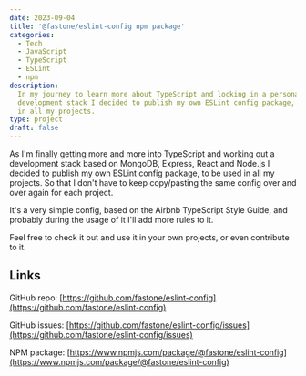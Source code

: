 ```yaml
---
date: 2023-09-04
title: '@fastone/eslint-config npm package'
categories:
  - Tech
  - JavaScript
  - TypeScript
  - ESLint
  - npm
description:
  In my journey to learn more about TypeScript and locking in a personal
  development stack I decided to publish my own ESLint config package, to be used
  in all my projects.
type: project
draft: false
---
```


As I'm finally getting more and more into TypeScript and working out a development stack based on MongoDB, Express, React and Node.js I decided to publish my own ESLint config package, to be used in all my projects.
So that I don't have to keep copy/pasting the same config over and over again for each project.

It's a very simple config, based on the Airbnb TypeScript Style Guide, and probably during the usage of it I'll add more rules to it.

Feel free to check it out and use it in your own projects, or even contribute to it.

## Links

GitHub repo: [https://github.com/fastone/eslint-config](https://github.com/fastone/eslint-config)

GitHub issues: [https://github.com/fastone/eslint-config/issues](https://github.com/fastone/eslint-config/issues)

NPM package: [https://www.npmjs.com/package/@fastone/eslint-config](https://www.npmjs.com/package/@fastone/eslint-config)
